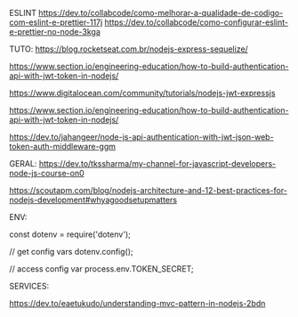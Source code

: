 ESLINT
https://dev.to/collabcode/como-melhorar-a-qualidade-de-codigo-com-eslint-e-prettier-117j
https://dev.to/collabcode/como-configurar-eslint-e-prettier-no-node-3kga

TUTO:
https://blog.rocketseat.com.br/nodejs-express-sequelize/

https://www.section.io/engineering-education/how-to-build-authentication-api-with-jwt-token-in-nodejs/

https://www.digitalocean.com/community/tutorials/nodejs-jwt-expressjs

https://www.section.io/engineering-education/how-to-build-authentication-api-with-jwt-token-in-nodejs/

https://dev.to/jahangeer/node-js-api-authentication-with-jwt-json-web-token-auth-middleware-ggm

GERAL:
https://dev.to/tkssharma/my-channel-for-javascript-developers-node-js-course-on0

https://scoutapm.com/blog/nodejs-architecture-and-12-best-practices-for-nodejs-development#whyagoodsetupmatters

ENV:

const dotenv = require('dotenv');

// get config vars
dotenv.config();

// access config var
process.env.TOKEN_SECRET;

SERVICES:

https://dev.to/eaetukudo/understanding-mvc-pattern-in-nodejs-2bdn